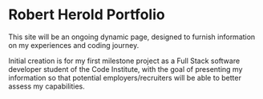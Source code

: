 # Robert Herold Portfolio

This site will be an ongoing dynamic page, designed to furnish information on my experiences and coding journey.

Initial creation is for my first milestone project as a Full Stack software developer student of the Code Institute, 
with the goal of presenting my information so that potential employers/recruiters will be able to better assess my capabilities.